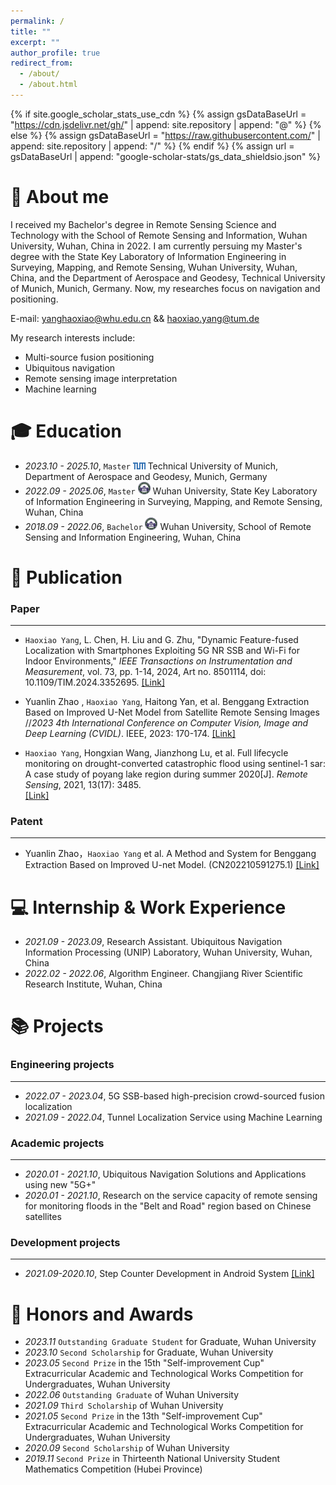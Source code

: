```yaml
---
permalink: /
title: ""
excerpt: ""
author_profile: true
redirect_from: 
  - /about/
  - /about.html
---
```


{% if site.google_scholar_stats_use_cdn %}
{% assign gsDataBaseUrl = "https://cdn.jsdelivr.net/gh/" | append: site.repository | append: "@" %}
{% else %}
{% assign gsDataBaseUrl = "https://raw.githubusercontent.com/" | append: site.repository | append: "/" %}
{% endif %}
{% assign url = gsDataBaseUrl | append: "google-scholar-stats/gs_data_shieldsio.json" %}

<span class='anchor' id='about-me'></span>

# 💬 About me
I received my Bachelor's degree in Remote Sensing Science and Technology with the School of Remote Sensing and Information, Wuhan University, Wuhan, China in 2022. I am currently persuing my Master's degree with the State Key Laboratory of Information Engineering in Surveying, Mapping, and Remote Sensing, Wuhan University, Wuhan, China, and the Department of Aerospace and Geodesy, Technical University of Munich, Munich, Germany. Now, my researches focus on navigation and positioning.

E-mail: yanghaoxiao@whu.edu.cn && haoxiao.yang@tum.de

My research interests include:
- Multi-source fusion positioning
- Ubiquitous navigation
- Remote sensing image interpretation
- Machine learning

<span class='anchor' id='-xl'></span>

# 🎓 Education
- *2023.10 - 2025.10*, `Master` <a href="https://www.tum.de/"><img class="svg" src="/images/Technical_University_of_Munich_Logo.png" width="20pt"></a> Technical University of Munich, Department of Aerospace and Geodesy, Munich, Germany
- *2022.09 - 2025.06*, `Master` <a href="https://www.whu.edu.cn/"><img class="svg" src="/images/Wuhan_University_Logo.png" width="20pt"></a> Wuhan University, State Key Laboratory of Information Engineering in Surveying, Mapping, and Remote Sensing, Wuhan, China 
- *2018.09 - 2022.06*, `Bachelor` <a href="https://www.whu.edu.cn/"><img class="svg" src="/images/Wuhan_University_Logo.png" width="20pt"></a> Wuhan University, School of Remote Sensing and Information Engineering, Wuhan, China
 
<span class='anchor' id='-lwzl'></span>

# 📝 Publication
### Paper
---
- `Haoxiao Yang`, L. Chen, H. Liu and G. Zhu, "Dynamic Feature-fused Localization with Smartphones Exploiting 5G NR SSB and Wi-Fi for Indoor Environments," *IEEE Transactions on Instrumentation and Measurement*, vol. 73, pp. 1-14, 2024, Art no. 8501114, doi: 10.1109/TIM.2024.3352695.
[[Link]](https://ieeexplore.ieee.org/document/10403817) 

- Yuanlin Zhao , `Haoxiao Yang`, Haitong Yan, et al. Benggang Extraction Based on Improved U-Net Model from Satellite Remote Sensing Images //*2023 4th International Conference on Computer Vision, Image and Deep Learning (CVIDL)*. IEEE, 2023: 170-174.
[[Link]](https://ieeexplore.ieee.org/abstract/document/10167177) 

- `Haoxiao Yang`, Hongxian Wang, Jianzhong Lu, et al. Full lifecycle monitoring on drought-converted catastrophic flood using sentinel-1 sar: A case study of poyang lake region during summer 2020[J]. *Remote Sensing*, 2021, 13(17): 3485.  
[[Link]](https://www.mdpi.com/2072-4292/13/17/3485)

### Patent
---
- Yuanlin Zhao，`Haoxiao Yang` et al. A Method and System for Benggang Extraction Based on Improved U-net Model. (CN202210591275.1)
[[Link]](https://www.drugfuture.com/cnpat/cn_patent.asp)

<span class='anchor' id='-gzsx'></span>

# 💻 Internship & Work Experience
- *2021.09 - 2023.09*, Research Assistant. Ubiquitous Navigation Information Processing (UNIP) Laboratory, Wuhan University, Wuhan, China
- *2022.02 - 2022.06*, Algorithm Engineer. Changjiang River Scientific Research Institute, Wuhan, China

<span class='anchor' id='-xmjl'></span>

# 📚 Projects

### Engineering projects
---
- *2022.07 - 2023.04*, 5G SSB-based high-precision crowd-sourced fusion localization
- *2021.09 - 2022.04*, Tunnel Localization Service using Machine Learning

### Academic projects
---
- *2020.01 - 2021.10*, Ubiquitous Navigation Solutions and Applications using new "5G+"
- *2020.01 - 2021.10*, Research on the service capacity of remote sensing for monitoring floods in the "Belt and Road" region based on Chinese satellites

### Development projects
---
- *2021.09-2020.10*, Step Counter Development in Android System
[[Link]](https://github.com/GreatBruceYoung/Step-Counter) 

<span class='anchor' id='-ryjx'></span>

# 🏅 Honors and Awards
- *2023.11* `Outstanding Graduate Student` for Graduate, Wuhan University
- *2023.10* `Second Scholarship` for Graduate, Wuhan University
- *2023.05* `Second Prize` in the 15th "Self-improvement Cup" Extracurricular Academic and Technological Works Competition for Undergraduates, Wuhan University
- *2022.06* `Outstanding Graduate` of Wuhan University 
- *2021.09* `Third Scholarship` of Wuhan University
- *2021.05* `Second Prize` in the 13th "Self-improvement Cup" Extracurricular Academic and Technological Works Competition for Undergraduates, Wuhan University  
- *2020.09* `Second Scholarship` of Wuhan University  
- *2019.11* `Second Prize` in Thirteenth National University Student Mathematics Competition (Hubei Province) 